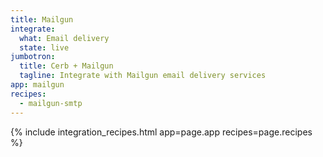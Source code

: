 ```yaml
---
title: Mailgun
integrate:
  what: Email delivery
  state: live
jumbotron:
  title: Cerb + Mailgun
  tagline: Integrate with Mailgun email delivery services
app: mailgun
recipes:
  - mailgun-smtp
---
```


{% include integration_recipes.html app=page.app recipes=page.recipes %}